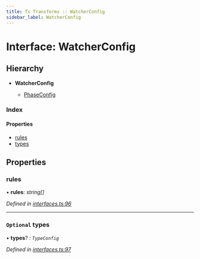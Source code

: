 ```yaml
---
title: Ts Transforms :: WatcherConfig
sidebar_label: WatcherConfig
---
```


# Interface: WatcherConfig

## Hierarchy

* **WatcherConfig**

  * [PhaseConfig](phaseconfig.md)

### Index

#### Properties

* [rules](watcherconfig.md#rules)
* [types](watcherconfig.md#optional-types)

## Properties

###  rules

• **rules**: *string[]*

*Defined in [interfaces.ts:96](https://github.com/terascope/teraslice/blob/e7b0edd3/packages/ts-transforms/src/interfaces.ts#L96)*

___

### `Optional` types

• **types**? : *`TypeConfig`*

*Defined in [interfaces.ts:97](https://github.com/terascope/teraslice/blob/e7b0edd3/packages/ts-transforms/src/interfaces.ts#L97)*
